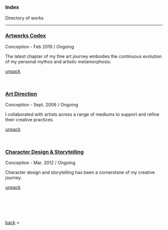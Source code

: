 

<br>
<br>
<br>
<br>

### Index
Directory of works

---

### [Artworks Codex](./artworks-codex.md)

Conception - Feb 2019 / Ongoing

The latest chapter of my fine art journey embodies the continuous evolution of my personal mythos and artistic metamorphosis. 

[unpack](./artworks-codex.md)

<br>

### [Art Direction](./art-direction.md)

Conception - Sept. 2006 / Ongoing

I collaborated with artists across a range of mediums to support and refine their creative practices. 

[unpack](./art-direction.md)

<br>

### [Character Design & Storytelling](./character-design-&-storytelling.md)

Conception - Mar. 2012 / Ongoing

Character design and storytelling has been a cornerstone of my creative journey. 

[unpack](./character-design-&-storytelling.md)




<br>
<br>
<br>
<br>

[back](./portfolio-introduction) <
